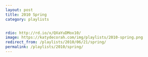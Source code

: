 ```yaml
---
layout: post
title: 2010 Spring
category: playlists


rdio: http://rd.io/x/QXaYuDMox10/
image: https://katydecorah.com/img/playlists/2010-spring.png
redirect_from: /playlists/2010/06/21/spring/
permalink: /playlists/2010/spring/
---
```


